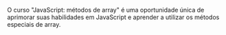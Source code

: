 O curso "JavaScript: métodos de array" é uma oportunidade única de aprimorar suas habilidades em JavaScript e aprender a utilizar os métodos especiais de array.
 
